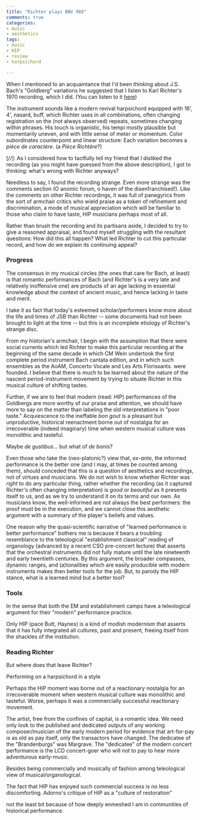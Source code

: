 ```yaml
---
title: "Richter plays BWV 988"
comments: true
categories: 
- music
- aesthetics
tags:
- music
- HIP	
- review
- harpsichord

---
```


When I mentioned to an acquaintance that I'd been thinking about J.S. Bach's "Goldberg" variations he suggested that I listen to Karl Richter's 1970 recording, which I did. (You can listen to it [here](https://youtu.be/F9_m4KoTC6w))

The instrument sounds like a modern revival harpsichord equipped with 16', 4', nasard, buff, which Richter uses in all combinations, often changing registration on the (not always observed) repeats, sometimes changing within phrases. His touch is organistic, his tempi mostly plausible but momentarily uneven, and with little sense of meter or momentum. Color subordinates counterpoint and linear structure: Each variation becomes a _pièce de caractère_. (a _Pièce Richtère_?)

[//]: As I considered how to tactfully tell my friend that I disliked the recording (as you might have guessed from the above description), I got to thinking: what's wrong with Richter anyways?

Needless to say, I found the recording strange. Even more strange was the comments section (O anomic forum, o haven of the disenfranchised!). Like the comments on other Richter recordings, it was full of panegyrics from the sort of armchair critics who wield praise as a token of refinement and discrimination, a mode of musical appreciation which will be familiar to those who claim to have taste, HIP musicians perhaps most of all. 

Rather than brush the recording and its partisans aside, I decided to try to give a reasoned appraisal, and found myself struggling with the resultant questions: How did this all happen? What led Richter to cut this particular record, and how do we explain its continuing appeal?

### Progress

The consensus in my musical circles (the ones that care for Bach, at least) is that romantic performances of Bach (and Richter's is a very late and relatively inoffensive one) are products of an age lacking in essential knowledge about the context of ancient music, and hence lacking in taste and merit. 

I take it as fact that today's esteemed scholar/performers know more about the life and times of JSB than Richter -- some documents had not been brought to light at the time -- but this is an incomplete etiology of Richter's strange disc.

From my historian's armchair, I begin with the assumption that there were social currents which led Richter to make this particular recording at the beginning of the same decade in which CM Wein undertook the first complete period instrument Bach cantata edition, and in which such ensembles as the AoAM, Concerto Vocale and Les Arts Florissants. were founded. I believe that there is much to be learned about the nature of the nascent period-instrument movement by trying to situate Richter in this musical culture of shifting tastes.

Further, if we are to feel that modern (read: HIP) performances of the Goldbergs are more worthy of our praise and attention, we should have more to say on the matter than labeling the old interpretations in "poor taste." Acquiescence to the ineffable _bon gout_ is a pleasant but unproductive, historical reenactment borne out of nostalgia for an irrecoverable (indeed imaginary) time when western musical culture was monolithic and tasteful.

Maybe _de gustibus..._ but what of _de bonis_? 

Even those who take the (neo-platonic?) view that, _ex-ante_, the informed performance is the better one (and I may, at times be counted among them), should conceded that this is a question of aesthetics and recordings, not of virtues and musicians. We do not wish to know whether Richter was _right_ to do any particular thing, rather whether the recording (as it captured Richter's often changing interpretation) is _good_ or _beautiful_ as it presents itself to us, and as we try to understand it on its terms and our own. As musicians know, the well-informed are not always the best performers: the proof must be in the execution, and we cannot close this aesthetic argument with a summary of the player's beliefs and values.

One reason why the quasi-scientific narrative of "learned performance is better performance" bothers me is because it bears a troubling resemblance to the teleological "establishment classical" reading of organology (advanced by a recent CSO pre-concert lecture) that asserts that the orchestral instruments did not fully mature until the late nineteenth and early twentieth centuries. By this argument, the broader compasses, dynamic ranges, and (a)tonalities which are easily producible with modern instruments makes then better tools for the job. But, to parody the HIP stance, what is a learned mind but a better tool?

### Tools

In the sense that  both the EM and establishment camps have a teleological argument for their "modern" performance practice. 

Only HIP (pace Butt, Haynes) is a kind of modish modernism that asserts that it has fully integrated all cultures, past and present, freeing itself from the shackles of the institution.

### Reading Richter

But where does that leave Richter? 

Performing on a harpsichord in a style

Perhaps the HIP moment was borne out of a reactionary nostalgia for an irrecoverable moment when western musical culture was monolithic and tasteful. Worse, perhaps it was a commercially successful reactionary movement.

The artist, free from the confines of capital, is a romantic idea. We need only look to the published and dedicated outputs of any working composer/musician of the early modern period for evidence that art-for-pay is as old as pay itself, only the transactors have changed. The dedicatee of the "Brandenburgs" was Margrave. The "dedicatee" of the modern concert performance is the LCD concert-goer who will not to pay to hear more adventurous early-music.

Besides being commercially and musically of fashion among  teleological view of musical/organological.

The fact that HIP has enjoyed such commercial success is no less discomforting. Adorno's critique of HIP as a "culture of restoration" 

not the least bit because of how deeply enmeshed I am in communities of historical performance.